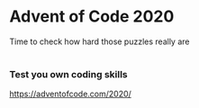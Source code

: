 # Advent of Code 2020
Time to check how hard those puzzles really are
</br></br>

### Test you own coding skills
https://adventofcode.com/2020/
